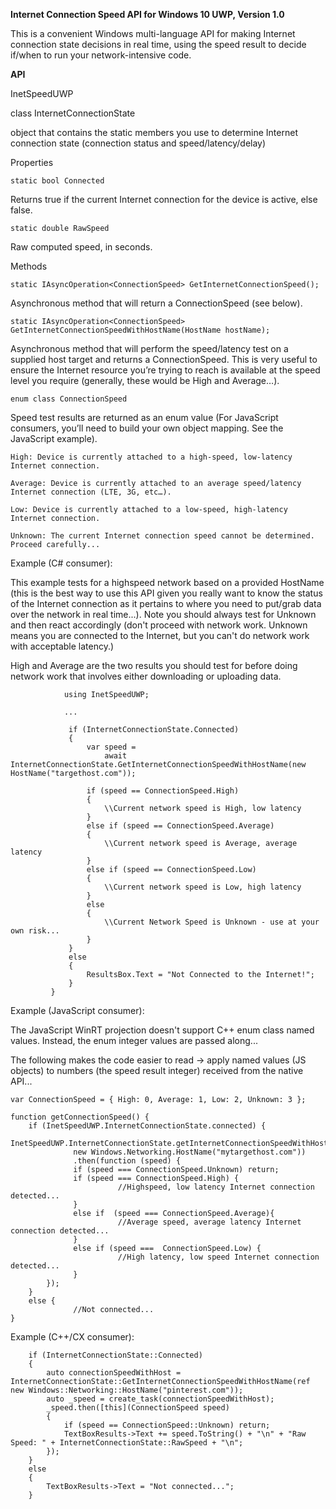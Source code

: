 **Internet Connection Speed API for Windows 10 UWP, Version 1.0**

This is a convenient Windows multi-language API for making Internet connection state decisions in real time, using the speed result to decide if/when to run your network-intensive code. 

**API**

InetSpeedUWP

class InternetConnectionState 

object that contains the static members you use to determine Internet connection state (connection status and speed/latency/delay) 

Properties 
```JS
static bool Connected 
 ```
Returns true if the current Internet connection for the device is active, else false. 

```JS
static double RawSpeed 
 ```
Raw computed speed, in seconds.
 
Methods 
```JS
static IAsyncOperation<ConnectionSpeed> GetInternetConnectionSpeed(); 
 ```
Asynchronous method that will return a ConnectionSpeed (see below). 
```JS
static IAsyncOperation<ConnectionSpeed> GetInternetConnectionSpeedWithHostName(HostName hostName); 
```
Asynchronous method that will perform the speed/latency test on a supplied host target and returns a ConnectionSpeed. This is very useful to ensure the Internet resource you’re trying to reach is available at the speed level you require (generally, these would be High and Average…). 
```JS
enum class ConnectionSpeed 
```
Speed test results are returned as an enum value (For JavaScript consumers, you’ll need to build your own object mapping. See the JavaScript example). 
```JS
High: Device is currently attached to a high-speed, low-latency Internet connection. 
```
```JS
Average: Device is currently attached to an average speed/latency Internet connection (LTE, 3G, etc…). 
```
```JS
Low: Device is currently attached to a low-speed, high-latency Internet connection. 
```
```JS
Unknown: The current Internet connection speed cannot be determined. Proceed carefully...
```
Example (C# consumer): 

This example tests for a highspeed network based on a provided HostName (this is the best way to use this API given you really want to know the status of the Internet connection as it pertains to where you need to put/grab data over the network in real time...). Note you should always test for Unknown and then react accordingly (don't proceed with network work. Unknown means you are connected to the Internet, but you can't do network work with acceptable latency.) 

High and Average are the two results you should test for before doing network work that involves either downloading or uploading data.
```JS 
            using InetSpeedUWP;

            ...

             if (InternetConnectionState.Connected) 
             { 
                 var speed = 
                     await InternetConnectionState.GetInternetConnectionSpeedWithHostName(new HostName("targethost.com")); 
             
                 if (speed == ConnectionSpeed.High) 
                 { 
                     \\Current network speed is High, low latency 
                 } 
                 else if (speed == ConnectionSpeed.Average) 
                 { 
                     \\Current network speed is Average, average latency 
                 } 
                 else if (speed == ConnectionSpeed.Low) 
                 { 
                     \\Current network speed is Low, high latency 
                 } 
                 else 
                 { 
                     \\Current Network Speed is Unknown - use at your own risk... 
                 } 
             } 
             else 
             { 
                 ResultsBox.Text = "Not Connected to the Internet!"; 
             } 
         } 
```
Example (JavaScript consumer): 

The JavaScript WinRT projection doesn't support C++ enum class named values. Instead, the enum integer values are passed along... 

The following makes the code easier to read -> apply named values (JS objects) to numbers (the speed result integer) received from the native API...

   ```JS
   var ConnectionSpeed = { High: 0, Average: 1, Low: 2, Unknown: 3 }; 

   function getConnectionSpeed() { 
       if (InetSpeedUWP.InternetConnectionState.connected) { 
               InetSpeedUWP.InternetConnectionState.getInternetConnectionSpeedWithHostName( 
                 new Windows.Networking.HostName("mytargethost.com")) 
                 .then(function (speed) { 
                 if (speed === ConnectionSpeed.Unknown) return; 
                 if (speed === ConnectionSpeed.High) { 
                           //Highspeed, low latency Internet connection detected... 
                 } 
                 else if  (speed === ConnectionSpeed.Average){ 
                           //Average speed, average latency Internet connection detected... 
                 } 
                 else if (speed ===  ConnectionSpeed.Low) { 
                           //High latency, low speed Internet connection detected... 
                 } 
           }); 
       } 
       else { 
                 //Not connected... 
 } 
```
Example (C++/CX consumer): 
```JS
	if (InternetConnectionState::Connected)
	{
		auto connectionSpeedWithHost = InternetConnectionState::GetInternetConnectionSpeedWithHostName(ref new Windows::Networking::HostName("pinterest.com"));
		auto _speed = create_task(connectionSpeedWithHost);
		_speed.then([this](ConnectionSpeed speed)
		{
			if (speed == ConnectionSpeed::Unknown) return;
			TextBoxResults->Text += speed.ToString() + "\n" + "Raw Speed: " + InternetConnectionState::RawSpeed + "\n";
		});
	}
	else
	{
		TextBoxResults->Text = "Not connected...";
	}


